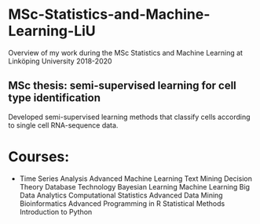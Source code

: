 # MSc-Statistics-and-Machine-Learning-LiU
Overview of my work during the MSc Statistics and Machine Learning at Linköping University 2018-2020

## MSc thesis: semi-supervised learning for cell type identification
Developed semi-supervised learning methods that classify cells according to single cell RNA-sequence data.

# Courses:
* Time Series Analysis
Advanced Machine Learning
Text Mining
Decision Theory
Database Technology
Bayesian Learning
Machine Learning
Big Data Analytics
Computational Statistics
Advanced Data Mining
Bioinformatics
Advanced Programming in R
Statistical Methods
Introduction to Python